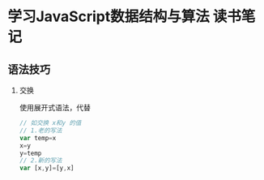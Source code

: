 # 学习JavaScript数据结构与算法 读书笔记

## 语法技巧

1. 交换

    使用展开式语法，代替

    ```js
    // 如交换 x和y 的值
    // 1.老的写法
    var temp=x
    x=y
    y=temp
    // 2.新的写法
    var [x,y]=[y,x]
    ```
